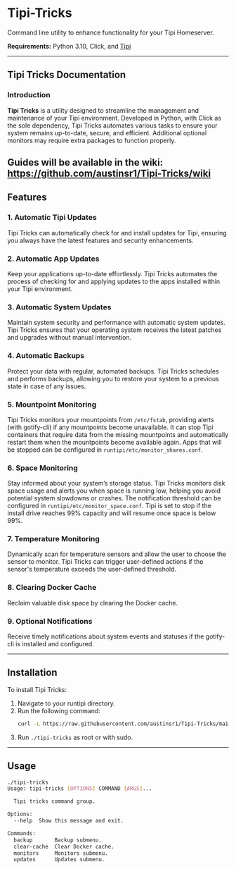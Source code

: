 # Tipi-Tricks

Command line utility to enhance functionality for your Tipi Homeserver.

**Requirements:** Python 3.10, Click, and [Tipi](https://runtipi.io/)

---

## Tipi Tricks Documentation

### Introduction

**Tipi Tricks** is a utility designed to streamline the management and maintenance of your Tipi environment. Developed in Python, with Click as the sole dependency, Tipi Tricks automates various tasks to ensure your system remains up-to-date, secure, and efficient. Additional optional monitors may require extra packages to function properly.

**Guides will be available in the wiki: https://github.com/austinsr1/Tipi-Tricks/wiki**
---

## Features

### 1. Automatic Tipi Updates

Tipi Tricks can automatically check for and install updates for Tipi, ensuring you always have the latest features and security enhancements.

### 2. Automatic App Updates

Keep your applications up-to-date effortlessly. Tipi Tricks automates the process of checking for and applying updates to the apps installed within your Tipi environment.

### 3. Automatic System Updates

Maintain system security and performance with automatic system updates. Tipi Tricks ensures that your operating system receives the latest patches and upgrades without manual intervention.

### 4. Automatic Backups

Protect your data with regular, automated backups. Tipi Tricks schedules and performs backups, allowing you to restore your system to a previous state in case of any issues.

### 5. Mountpoint Monitoring

Tipi Tricks monitors your mountpoints from `/etc/fstab`, providing alerts (with gotify-cli) if any mountpoints become unavailable. It can stop Tipi containers that require data from the missing mountpoints and automatically restart them when the mountpoints become available again. Apps that will be stopped can be configured in `runtipi/etc/monitor_shares.conf`.

### 6. Space Monitoring

Stay informed about your system’s storage status. Tipi Tricks monitors disk space usage and alerts you when space is running low, helping you avoid potential system slowdowns or crashes. The notification threshold can be configured in `runtipi/etc/monitor_space.conf`. Tipi is set to stop if the install drive reaches 99% capacity and will resume once space is below 99%.

### 7. Temperature Monitoring

Dynamically scan for temperature sensors and allow the user to choose the sensor to monitor. Tipi Tricks can trigger user-defined actions if the sensor's temperature exceeds the user-defined threshold.

### 8. Clearing Docker Cache

Reclaim valuable disk space by clearing the Docker cache.

### 9. Optional Notifications

Receive timely notifications about system events and statuses if the gotify-cli is installed and configured.

---

## Installation

To install Tipi Tricks:

1. Navigate to your runtipi directory.
2. Run the following command:
   ```sh
   curl -L https://raw.githubusercontent.com/austinsr1/Tipi-Tricks/main/install.sh | bash
   ```
3. Run `./tipi-tricks` as root or with sudo.

---

## Usage

```sh
./tipi-tricks
Usage: tipi-tricks [OPTIONS] COMMAND [ARGS]...

  Tipi tricks command group.

Options:
  --help  Show this message and exit.

Commands:
  backup       Backup submenu.
  clear-cache  Clear Docker cache.
  monitors     Monitors submenu.
  updates      Updates submenu.
```
